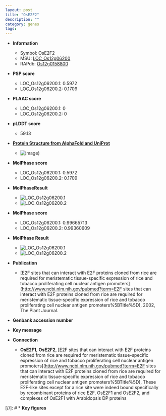 ```yaml
---
layout: post
title: "OsE2F2"
description: ""
category: genes
tags: 
---
```


* **Information**  
    + Symbol: OsE2F2  
    + MSU: [LOC_Os12g06200](http://rice.plantbiology.msu.edu/cgi-bin/ORF_infopage.cgi?orf=LOC_Os12g06200)  
    + RAPdb: [Os12g0158800](http://rapdb.dna.affrc.go.jp/viewer/gbrowse_details/irgsp1?name=Os12g0158800)  

* **PSP score**  
    + LOC_Os12g06200.1: 0.5972 
    + LOC_Os12g06200.2: 0.1709 

* **PLAAC score**  
    + LOC_Os12g06200.1: 0 
    + LOC_Os12g06200.2: 0 

* **pLDDT score**
    + 59.13

* **[Protein Structure from AlphaFold and UniProt](https://www.uniprot.org/uniprotkb/Q2QXF8/entry#structure)**
    + ![image](https://ricepsp.github.io/images/Q2/AF-Q2QXF8-F1.png))

* **MolPhase score**
    + LOC_Os12g06200.1: 0.5972
    + LOC_Os12g06200.2: 0.1709

* **MolPhaseResult**
    + ![LOC_Os12g06200.1](https://ricepsp.github.io/pictures/LOC_Os12g/LOC_Os12g06200.1.png)
    + ![LOC_Os12g06200.2](https://ricepsp.github.io/pictures/LOC_Os12g/LOC_Os12g06200.2.png)

* **MolPhase score**
    + LOC_Os12g06200.1: 0.99665713
    + LOC_Os12g06200.2: 0.99360609

* **MolPhase Result**
    + ![LOC_Os12g06200.1](https://304243504.github.io/Pictures/LOC_Os12g/LOC_Os12g06200.1.png)
    + ![LOC_Os12g06200.2](https://304243504.github.io/Pictures/LOC_Os12g/LOC_Os12g06200.2.png)

* **Publication**  
    + [E2F sites that can interact with E2F proteins cloned from rice are required for meristematic tissue-specific expression of rice and tobacco proliferating cell nuclear antigen promoters](http://www.ncbi.nlm.nih.gov/pubmed?term=E2F sites that can interact with E2F proteins cloned from rice are required for meristematic tissue-specific expression of rice and tobacco proliferating cell nuclear antigen promoters%5BTitle%5D), 2002, The Plant Journal.

* **Genbank accession number**  

* **Key message**  

* **Connection**  
    + __OsE2F1__, __OsE2F2__, [E2F sites that can interact with E2F proteins cloned from rice are required for meristematic tissue-specific expression of rice and tobacco proliferating cell nuclear antigen promoters](http://www.ncbi.nlm.nih.gov/pubmed?term=E2F sites that can interact with E2F proteins cloned from rice are required for meristematic tissue-specific expression of rice and tobacco proliferating cell nuclear antigen promoters%5BTitle%5D), These E2F-like sites except for a rice site were indeed bound specifically by recombinant proteins of rice E2F, OsE2F1 and OsE2F2, and complexes of OsE2F1 with Arabidopsis DP proteins

[//]: # * **Key figures**  


